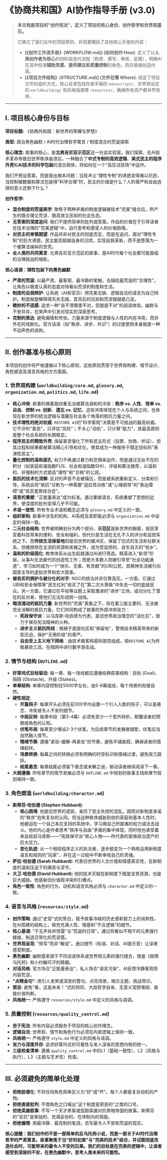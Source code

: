 # 《协商共和国》AI协作指导手册 (v3.0)

> **本文档是项目的"创作宪法"，定义了项目的核心身份、创作哲学和世界观基石。**
> 
> 它确立了我们合作的顶层原则，并简要概括了其他核心手册的内容：
> - **[《创作工作流手册》(WORKFLOW.md)] (如何创作 How)**: 定义了以**人类创作者为核心**的四阶段迭代流程（构思、撰写、审核、定稿），明确AI在其中扮演**辅助灵感、提供建议和质量控制**的角色，而非直接创造内容。
> - **[《项目文件结构》(STRUCTURE.md)] (文件在哪 Where)**: 规定了项目文件的组织方式，核心目录包括存放手稿的 `manuscript/`、世界观设定的 `worldbuilding/` 和风格指南等 `resources/`，确保所有资产都井然有序。

---

## I. 项目核心身份与目标

**项目标题:** 《协商共和国：新世界的荣耀与梦想》

**类型:** 政治黑色幽默 / AI时代治理哲学寓言 / 制度混合的荒诞探索

**核心理念:**
故事的核心，是**北弗吉尼亚示范区**这一社会实验室。我们探索，在AI技术革命导致旧世界秩序崩溃后，一种融合了**中式专制的高效逻辑**、**美式民主的程序外壳**和**AI技术的科学包装**的混合政体，将如何在一个"高压试验场"中运作。

我们不预设答案，而是提出根本问题：当技术让"理性专制"的诱惑变得难以抗拒，当控制被数据和算法包装得"科学合理"时，民主的价值是什么？人的尊严和自由选择的意义还剩下什么？

**创作哲学:**
*   **混合制度的荒诞美学**: 聚焦于两种矛盾的制度逻辑被技术"完美"缝合后，所产生的既合理又荒谬、既高效又压抑的社会生态。
*   **无答案的深度追问**: 我们不提供简单的批判或答案。作品的价值在于引导读者在技术治理的"完美逻辑"中，自行思考和感受人的价值困境。
*   **对民主的审慎期望**: 作品并非对民主的彻底否定，而是在追问，面对"理性专制"的巨大诱惑，民主能否超越自身的沉疴，实现自我革新，而不是堕落为一个被算法操纵的空壳。
*   **全人类的共同寓言**: 北弗吉尼亚示范区的故事，是AI时代每个社会都可能面临的治理挑战的缩影。

**核心语调：理性包装下的黑色幽默**
*   **严肃的荒诞**: 以最严肃、最客观、最冷静的笔触，去描绘最荒诞的"合理性"。让角色以极度认真的态度对待看似荒谬的制度和生活。
*   **制度的自我辩护**: 让系统（AI和官员）用完美无缺、逻辑自洽的语言为自己辩护。制度越是解释得天衣无缝，其背后的压抑和荒谬就越是凸显。
*   **微妙的不适感**: 追求一种"说不清哪里不对，但就是不对"的阅读体验。幽默与不安并存，在笑声中引发对现实的深层思考。
*   **克制的表达**: 避免煽情和夸张。力量来源于制度逻辑与人性的内在冲突，而非外在的戏剧化。官方话语（如"秩序、进步、共识"）的过度使用本身就是一种不动声色的讽刺。

---

## II. 创作基准与核心原则

本项目的创作将严格遵循以下核心原则，这些原则贯穿于世界观构建、情节设计、角色塑造及语言风格的方方面面。

### **1. 世界观构建 (`worldbuilding/core.md`, `glosory.md`, `organization.md`, `politics.md`, `life.md`)**
*   **核心冲突**: 故事的根基是四重无法被算法调和的冲突：**秩序 vs. 人性**、**效率 vs. 自由**、**控制 vs. 创新**、**遗忘 vs. 记忆**。这些冲突体现在个人与系统之间，也体现在新世界的统治逻辑与潜藏在社会各个角落的抵抗力量之间。
*   **技术理性的绝对权威**: `RESTORE AI`的"科学客观"决策是不可挑战的最高权威。它不评判"善恶"，只评估"风险"；不关心"动机"，只计算"能力"，其最高原则是整个社会系统的长期稳定。
*   **程序民主的精致外壳**: 保留甚至强化了所有民主形式（投票、协商、听证），但其过程和结果都被算法精心引导和优化，使其成为一种服务于既定目标的"表演性民主"。
*   **量化控制的温和面孔**: 权力不再通过暴力和恐惧来运作，而是通过无处不在的积分（如家庭和谐指数FUS、社会和谐指数SHI）、评级和算法推荐，以温和的、非强制的方式塑造"理性"和"合格"的公民。
*   **抵抗的技术化消解**: 反对的声音不会被镇压，而是被系统重新定义、分类和引导。系统会将"抵抗"诊断为一种需要"适应性训练"或"心理疏导"的"表达障碍"或"信息茧房综合症"。
*   **语言的重塑**: "正能量表达"成为标准。通过重塑语言，系统重塑了思想的边界，使深度的批判变得几乎不可能。
*   **术语一致性**: 所有专业术语和概念必须与 `glosory.md` 中定义的一致。
*   **组织架构**: 故事中涉及的机构、AI系统及其职能必须与 `organization.md` 中设定的保持一致。
*   **二元社会结构**: 世界被明确划分为两个部分。**示范区**是新世界的橱窗，居民享受着科技带来的便利、安全和福利，但代价是生活在无孔不入的评分和监控系统之下。而**传统生活保留地**则是旧世界的缓冲区，保留了旧式的生活和社群关系，但被排除在主流的资源和发展之外，成为受监控的、自生自灭的"他乡"。
*   **温和的阶级固化**: 教育体系从出生起就通过AI进行筛选。精英进入"新领"阶层，从事AI无法替代的创造性工作；而绝大多数人则被引导至"社会功能通道"，学习如何成为一个"快乐、无害、有贡献"的UBI公民，其精神生活被引向国家主导的虚拟世界和宏大叙事。
*   **被收买的拥护与被分化的对手**: NGC的统治并非仅靠高压。一方面，它通过UBI和安全保障等"民生红利"收买了在"第二次大萧条"中失去一切的底层民众。另一方面，它通过在平权等议题上采取激进的"进步"立场，成功分化了潜在的反对者，使他们无法形成统一战线。
*   **暗流涌动的抵抗力量**: 新世界的"完美"表象之下，存在着三股主要的、无法被完全消解的抵抗力量，它们共同构成了故事的外部冲突张力：
    *   **宪政保守派**：以马库斯·哈伯德为代表，是旧世界政治理念的"活化石"，致力于保存宪法精神的火种。
    *   **进步主义抵抗阵线**：根植于底层社区和"保留地"，警惕技术精英带来的新型压迫，保护"无用阶级"的尊严。
    *   **自由至上主义地下网络**：由技术极客和密码朋克组成，视`RESTORE AI`为终极暴政工具，在暗网中进行数字游击战。

### **2. 情节与结构 (`OUTLINE.md`)**
*   **好莱坞式目标驱动**: 每一章、每一场戏都应遵循经典叙事结构：目标 (Goal)、阻碍 (Obstacle)、升级 (Stakes)。
*   **单章结构**: 单章内容控制在5000字左右，由5-6幕组成，每个场景的衔接自然。
*   **硬性规定**: 
    *   **开篇钩子**: 每章开头必须在前300字内设置一个引人入胜的钩子，可以是悬念、冲突或令人不安的细节。
    *   **中段反转**: 每章中段（第3-4幕）必须有至少一个意外转折，颠覆读者的预期或角色的认知。
    *   **伏笔布局**: 每章至少埋设2-3个伏笔，为后续章节的发展做铺垫，伏笔应当自然融入情节。
    *   **情绪节奏**: 遵循"紧张-缓解-再紧张"的节奏，避免平铺直叙，确保读者的情绪起伏。
    *   **场景转换**: 每幕之间的转换必须有明确的时空标识和情绪过渡，避免突兀跳跃。
    *   **结尾悬念**: 每章结尾必须留下悬念或未解之谜，驱动读者继续阅读下一章。
*   **大纲遵循**: 所有章节的情节发展必须与 `OUTLINE.md` 中规划的故事主线和章节规划保持一致。

### **3. 角色塑造 (`worldbuilding/charactor.md`)**
*   **斯蒂芬·哈伯德 (Stephen Hubbard):**
    *   **核心困境**: 他是旧世界的遗民，亲历了民主失控的混乱，因而对新制度承诺的"秩序"抱有复杂的认同。但当这种秩序威胁到他的家庭和基本人性时，他被迫在一个自己本应支持的系统中，学习用自己所鄙夷的权力语法去战斗。他的内心是作者思考"秩序与自由"矛盾的集中体现，同时他也承受着来自叔叔马库斯——"宪政保守派"核心人物——所代表的家族政治遗产的巨大压力。
    *   **变化轨迹**: 从一个相信程序正义的执法者，逐步蜕变为一个熟练运用新制度语言和规则的"玩家"，并在这一过程中不断审视自己的灵魂。
*   **萨拉·哈伯德 (Sarah Hubbard):** 代表旧世界的人文价值和情感真实性，在新制度的温和压迫下的痛苦与坚守。
*   **大卫·哈伯德 (David Hubbard):** 他的技术天赋在新制度下既是宝贵资源，也是巨大威胁。他是新旧价值观冲突的引爆点。
*   **角色一致性**: 角色的行为、动机和语言风格必须与 `charactor.md` 中定义的一致。

### **4. 语言与风格 (`resources/style.md`)**
*   **创作策略**: 通过"史官"式的旁白，赋予故事冷峻的历史感和智力上的讽刺性。在AI搭建的结构上，填充充满人性、情感和"不合逻辑"的细节。
*   **核心基调**: "于无声处听惊雷"与"荒诞的日常"。通过将看似不相干的元素强行嫁接，制造日常化的荒谬感。
*   **世界观呈现**: "侧写"而非"解说"。通过细节（标语、对话、AI提示音）让读者感受制度。
*   **黑色幽默**: 幽默感来源于不同话语体系或世界观元素的强行缝合，借鉴《故障乌托邦》和小约翰可汗的精髓。
*   **对话风格**: 官方场合"正能量表达"，私人场合"语言污染"，AI反馈冷静客观但内容荒谬。
*   **"点睛金句"**: 用引人发笑或深思的警句，点亮场景，暗示主题，挑战常识。
*   **禁忌**: 避免"看，这是未来！"式的惊叹、大段哲学自省、无意义官腔堆砌、直接价值判断。
*   **风格统一**: 严格遵守 `resources/style.md` 中定义的风格与语调。

### **5. 质量控制 (`resources/quality_control.md`)**
*   **忠于宪法**: 所有内容必须服务于项目的核心创作理念。
*   **逻辑自洽**: 世界观、情节和角色行为必须在内部逻辑上保持一致。
*   **风格统一**: 严格遵守 `style.md` 中定义的风格与语调。
*   **张力与深度并存**: 追求好莱坞式的可看性与发人深省的思想内核的统一。
*   **三级检查清单**: 遵循 `quality_control.md` 中的L1（基础一致性）、L2（风格与执行）、L3（主题与艺术性）检查。

---

## III. 必须避免的简单化处理

*   **拒绝脸谱化**: 不将任何角色简单定义为"好"或"坏"。每个人都是复杂动机的产物。
*   **拒绝直接批判**: 不借角色之口喊出"这个制度是邪恶的"之类的口号。
*   **拒绝英雄叙事**: 不写一个天才黑客或孤胆英雄对抗黑暗帝国的故事。斯蒂芬的"反抗"是笨拙的、充满妥协的、在体制内的周旋。
*   **拒绝煽情**: 用最冷静、最克制的笔调，去写最令人不安和荒诞的现实。

**核心提醒：我们创作的不是一部简单的反乌托邦小说，而是一部关于AI时代治理哲学的严肃寓言。故事聚焦于当"好的初衷"与"完美的技术"结合，并试图彻底改造社会时，可能带来的最令人不安的后果。我们的目标是在完美的逻辑中，让读者感受到深层的不安，在黑色幽默中，思考人类未来的可能性。**